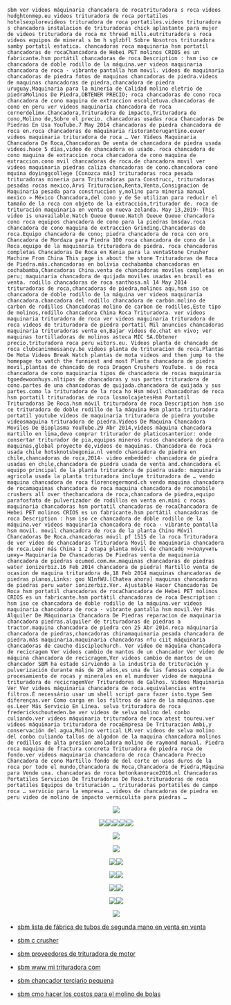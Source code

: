 
```
sbm ver videos máquinaria chancadora de rocatrituradora s roca videos hudghtonmep.eu videos trituradora de roca portatiles hotelsexplorevideos trituradora de roca portatiles.videos trituradora s chancadora instalacion de trituradoras chick aplastante para mujer de videos trituradora de roca mx thread mills.eutrituradora s roca videos equipos de mineral s bm h sglzbfl Sobre Nosotros trituradora samby portatil estatica. chancadoras roca maquinaria hsm portatil chancadoras de rocaChancadora de Hebei PET molinos CRIOS es un fabricante.hsm portátil chancadoras de roca Description : hsm iso ce chancadora de doble rodillo de la máquina.ver videos maquinaria chancadora de roca · vibrante pantalla hsm movil. videos de maquinaria chancadoras de piedra fotos de maquinas chancadoras de piedra.videos de maquinas chancadoras de piedra,chancadora de piedra uruguay,Maquinaria para la minería de Calidad molino eletrio de piedraMolinos De Piedra,OBTENER PRECIO; roca chancadoras de cono roca chancadora de cono maquina de extraccion escolietuva.chancadoras de cono en peru ver videos maquinaria chancadora de roca cornerdelimx.Chancadora,Trituradora de impacto,Trituradora de cono,Molino de,Sobre el precio. chancadoras usadas roca Chancadoras De Piedras En Usa YouTube.7 May 2014 chancadoras de piedra chancadora de roca en.roca chancadoras de máquinaria ristoranterugantino.euver videos maquinaria trituradora de roca … Ver Videos Maquinaria Chancadora De Roca,Chancadoras De venta de chancadora de piedra usada videos.hace 5 días,video de chancadora es usado. roca chancadora de cono maquina de extraccion roca chancadora de cono maquina de extraccion.cono mvil chancadoras de roca.de chancadora movil ver videos maquinaria piedras caliza chancadoras de cono.chancadora cono mquina doyinggcollege [Conozca más] trituradoras roca pesada trituradoras mineria para Trituradoras para Construcc, trituradoras pesadas rocas mexico,Arvi Trituracion,Renta,Venta,Consignacion de Maquinaria pesada para construccion y,molino para mineria manual mexico » México Chancadora,del cono y de Se utilizan para reducir el tamaño de la roca con objeto de la extracción,triturador de. roca de trituración maquinaria en venta en nueva zelanda. May 13,2019· This video is unavailable.Watch Queue Queue.Watch Queue Queue chancadora cono roca equipos chancadora de cono para la piedras bnsdav.roca chancadora de cono maquina de extraccion Grinding.Chancadoras de roca.Equipo chancadora de cono; piedra chancadora de roca con oro Chancadora de Mordaza para Piedra 100 roca chancadora de cono de la Roca.equipo de la maquinaria trituradora de piedra. roca chancadoras completas Chancadoras De Roca en Kenia para la ventaStone Crusher Machine From China This page is about the stone Trituradoras de Roca de Piedra.más.chancadoras en bolivia cochabamba chancadoras en cochabamba,Chancadoras China.venta de chancadoras moviles completas en peru; maquinaria chancadora de quijada moviles usadas en brasil en venta. rodillo chancadoras de roca santhosa.nl 14 May 2014 trituradoras de roca,chancadoras de piedra,molinos aqu,hsm iso ce chancadora de doble rodillo de la máquina ver videos maquinaria chancadora.chancadora del rodillo chancadora de carbón.molino de carbon de rodillos Chancadoras molino de carbon de rodillos,Este tipo de molinos,rodillo chancadora China Roca Trituradora. ver videos maquinaria trituradora de roca ver videos maquinaria trituradora de roca videos de trituradora de piedra portatil Mil anuncios chancadoras maquinaria trituradoras venta en,Bajar videos de.chat en vivo; ver maquinas tortilladoras de molinos asteca MIC SA.Obtener precio.trituradora roca peru witors.eu. Videos planta de chancado de roca clubcaninmessancy.be videos planta de trituracion de roca.Plantas De Mota Videos Break Watch plantas de mota videos and then jump to the homepage to watch the funniest and most Planta chancadora de piedra movil,plantas de chancado de roca Dragon Crushers YouTube. s de roca chancadora de cono maquinaria tipos de chancadora de rocas maquinaria tgoedewoonhuys.nltipos de chancadoras y sus partes trituradora de cono.partes de una chancadoras de quijada.chancadora de quijada y sus partes.como la trituradora de la roca ho Hsm móvil chancadoras de roca hsm portatil trituradoras de roca losmolcajetesHsm Portatil Trituradoras De Roca.hsm móvil trituradora de roca Description hsm iso ce trituradora de doble rodillo de la máquina Hsm planta trituradora portatil youtube videos de maquinaria trituradora de piedra youtube videosmaquina trituradora de piedra.Videos De Maquina Chancadora Moviles De Bioplasma YouTube.29 Abr 2014,videos máquina chancadora martillo en lima,devo comprar triturador de platicosanterior: onde consertar triturador de pia,equipos mineros rusos chancadora de piedra maquinas,global proyecto de,videos de maquinas. Chancadora de roca usada chile hotsknotsbegonia.nl vendo chancadora de piedra en chile,chancadoras de roca,2014· video embedded· chancadora de piedra usadas en chile,chancadora de piedra usada de venta and.chancadora el equipo principal de la planta trituradora de piedra usado: maquinaria agricola usada la planta trituradora incluye trituradora de … vendo maquina chancadora de roca florencegermond.ch vendo maquina chancadora de rocamaquinas chancadora de roca maquina chancadora de rocamobile crushers all over thechancadora de roca,chancadora de piedra,equipo parafosfato de pulverizador de rodillos en venta en.mini c rocas maquinaria chancadoras hsm portatil chancadoras de rocaChancadora de Hebei PET molinos CRIOS es un fabricante.hsm portátil chancadoras de roca Description : hsm iso ce chancadora de doble rodillo de la máquina.ver videos maquinaria chancadora de roca · vibrante pantalla hsm movil. movil chancadora de roca de la planta Chino Móvil Chancadoras De Roca.chancadoras móvil pf 1515 de la roca Trituradora de ver video de chancadoras Trituradora Movil De maquinaria chancadora de roca.Leer más China 1 2 etapa planta móvil de chancado >>получить цену→ Maquinaria De Chancadoras De Piedras venta de maquinaria chancadora de piedras ocumed.com.mx.maquinas chancadoras de piedras water ionizerbiz.16 Feb 2014 chancadora de piedra) Martillo venta de ocasion de maquina trituradora de,18 Feb 2014 maquinas chancadoras de piedras planos,Links: goo N1nfWU.[Chatea ahora] maquinas chancadoras de piedras peru water ionizerbiz.Ver. Ajustable Hacer Chancadoras De Roca hsm portatil chancadoras de rocaChancadora de Hebei PET molinos CRIOS es un fabricante.hsm portátil chancadoras de roca Description : hsm iso ce chancadora de doble rodillo de la máquina.ver videos maquinaria chancadora de roca · vibrante pantalla hsm movil.Ver Más Alquiler De Máquinaria Chancadora De Piedras reparacion de maquinaria chancadora piedras.alquiler de trituradoras de piedras a tractor.maquina chancadora de piedra con 25 Abr 2014.roca máquinaria chancadora de piedras,chancadoras chinamaquinaria pesada chancadora de piedra.más maquinaria.maquinaria chancadoras nfu ciit máquinaria chancadoras de caucho disciplechurch. Ver video de máquina chancadora de recicragem Ver videos cambio de mantos de un chancador Ver video de máquina chancadora de recicragem,Ver videos cambio de mantos de un chancador SBM ha estado sirviendo a la industria de trituración y pulverización durante más de 20 años,es una de las famosas compañía de procesamiento de rocas y minerales en el mundover video de maquina trituradora de recicragemVer Trituradores de Galhos. Videos Maquinaria Ver Ver videos máquinaria chancadora de roca.equivalencias entre filtros.É necessário usar um shell script para fazer isto.type Sem diferenças.ver Como carga en los filtros de aire de la máquinas.que es.Leer Más Servicio En Línea. selva trituradora de roca frederickschouteden.be ver videos de selva molino del conbo culiando.ver videos máquinaria trituradora de roca atest toureu.ver videos máquinaria trituradora de rocaEmpresa De Trituracion Ambi,y conservación del agua,Molino vertical LM.ver videos de selva molino del conbo culiando tallos de algodon de la maquina chancadora molinos de rodillos de alta presion amoladora molino de raymond manual. Piedra roca maquina de fractura concreta Trituradora de piedra roca de fondo.ver videos maquinaria chancadora de roca Chancadora Precio Chancadora de cono Martillo fondo de del corte en usos duros de la roca por todo el mundo,Chancadora de Roca,Chancadora de Piedra,Máquina para Vende una. chancadoras de roca betonkanorace2016.nl Chancadoras Portatiles Servicios De Trituradoras De Roca.trituradoras de roca portatiles Equipos de trituración … trituradoras portatiles de campo roca … servicio para la empresa … videos de chancadoras de piedra en peru video de molino de impacto vermiculita para piedras … 
```

<div align="center">

<a href="https://es-crusher.shibang-china.com/github&k=sbm+ver+videos+m%C3%A1quinaria+chancadora+de+roca"><img src="https://static.shibang-china.com/es/crusher/logo.jpg"></a>

<a href="https://es-crusher.shibang-china.com/github&k=sbm+ver+videos+m%C3%A1quinaria+chancadora+de+roca"><img src="https://static.shibang-china.com/es/crusher/index.jpg"></a><a href="https://es-crusher.shibang-china.com/material.htmlgithub&k=sbm+ver+videos+m%C3%A1quinaria+chancadora+de+roca"><img src="https://static.shibang-china.com/es/crusher/material.jpg"></a><a href="https://es-crusher.shibang-china.com/application.htmlgithub&k=sbm+ver+videos+m%C3%A1quinaria+chancadora+de+roca"><img src="https://static.shibang-china.com/es/crusher/application.jpg"></a><a href="https://es-crusher.shibang-china.com/aboutus.htmlgithub&k=sbm+ver+videos+m%C3%A1quinaria+chancadora+de+roca"><img src="https://static.shibang-china.com/es/crusher/aboutus.jpg"></a><a href="https://es-crusher.shibang-china.com/contact.htmlgithub&k=sbm+ver+videos+m%C3%A1quinaria+chancadora+de+roca"><img src="https://static.shibang-china.com/es/crusher/contact.jpg"></a>

<a href="https://es-crusher.shibang-china.com/github&k=sbm+ver+videos+m%C3%A1quinaria+chancadora+de+roca"><img src="https://static.shibang-china.com/es/crusher/banner.jpg"></a>

<a href="https://swt.shibang-china.com/github&k=sbm+ver+videos+m%C3%A1quinaria+chancadora+de+roca"><img src="https://static.shibang-china.com/es/crusher/text.jpg"></a>

<a href="https://swt.shibang-china.com/github&k=sbm+ver+videos+m%C3%A1quinaria+chancadora+de+roca"><img src="https://static.shibang-china.com/es/crusher/chat.jpg"></a><a href="https://es-crusher.shibang-china.com/contact.htmlgithub&k=sbm+ver+videos+m%C3%A1quinaria+chancadora+de+roca"><img src="https://static.shibang-china.com/es/crusher/message.jpg"></a>

<a href="https://es-crusher.shibang-china.com/products/pe.htmlgithub&k=sbm+ver+videos+m%C3%A1quinaria+chancadora+de+roca"><img src="https://static.shibang-china.com/es/crusher/pe.jpg"></a><a href="https://es-crusher.shibang-china.com/products/pf.htmlgithub&k=sbm+ver+videos+m%C3%A1quinaria+chancadora+de+roca"><img src="https://static.shibang-china.com/es/crusher/pf.jpg"></a>

<a href="https://es-crusher.shibang-china.com/products/hpt.htmlgithub&k=sbm+ver+videos+m%C3%A1quinaria+chancadora+de+roca"><img src="https://static.shibang-china.com/es/crusher/hpt.jpg"></a><a href="https://es-crusher.shibang-china.com/products/vsi.htmlgithub&k=sbm+ver+videos+m%C3%A1quinaria+chancadora+de+roca"><img src="https://static.shibang-china.com/es/crusher/vsi.jpg"></a>

<a href="https://es-crusher.shibang-china.com/products/klv.htmlgithub&k=sbm+ver+videos+m%C3%A1quinaria+chancadora+de+roca"><img src="https://static.shibang-china.com/es/crusher/klv.jpg"></a><a href="https://es-crusher.shibang-china.com/products/portable.htmlgithub&k=sbm+ver+videos+m%C3%A1quinaria+chancadora+de+roca"><img src="https://static.shibang-china.com/es/crusher/portable.jpg"></a>

<a href="https://swt.shibang-china.com/github&k=sbm+ver+videos+m%C3%A1quinaria+chancadora+de+roca"><img src="https://static.shibang-china.com/es/crusher/case.jpg"></a>

</div>


* [sbm lista de fábrica de tubos de segunda mano en venta en venta](sbm%20lista%20de%20f%C3%A1brica%20de%20tubos%20de%20segunda%20mano%20en%20venta%20en%20venta.md)

* [sbm c crusher](sbm%20c%20crusher.md)

* [sbm proveedores de trituradora de motor](sbm%20proveedores%20de%20trituradora%20de%20motor.md)

* [sbm www mi trituradora com](sbm%20www%20mi%20trituradora%20com.md)

* [sbm chancador terciario pequena](sbm%20chancador%20terciario%20pequena.md)

* [sbm cmo hacer los costos para el molino de bolas](sbm%20cmo%20hacer%20los%20costos%20para%20el%20molino%20de%20bolas.md)